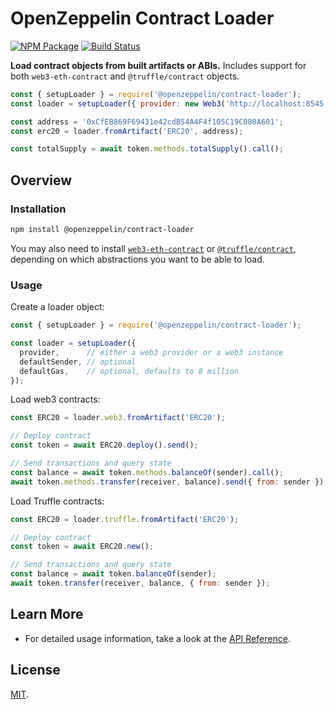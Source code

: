 # OpenZeppelin Contract Loader

[![NPM Package](https://img.shields.io/npm/v/@openzeppelin/contract-loader.svg)](https://www.npmjs.org/package/@openzeppelin/contract-loader)
[![Build Status](https://circleci.com/gh/OpenZeppelin/openzeppelin-contract-loader.svg?style=shield)](https://circleci.com/gh/OpenZeppelin/openzeppelin-contract-loader)

**Load contract objects from built artifacts or ABIs.** Includes support for both `web3-eth-contract` and `@truffle/contract` objects.

```javascript
const { setupLoader } = require('@openzeppelin/contract-loader');
const loader = setupLoader({ provider: new Web3('http://localhost:8545') }).web3;

const address = '0xCfEB869F69431e42cdB54A4F4f105C19C080A601';
const erc20 = loader.fromArtifact('ERC20', address);

const totalSupply = await token.methods.totalSupply().call();
```

## Overview

### Installation

```bash
npm install @openzeppelin/contract-loader
```

You may also need to install [`web3-eth-contract`](https://www.npmjs.com/package/web3-eth-contract) or [`@truffle/contract`](https://www.npmjs.com/package/@truffle/contract), depending on which abstractions you want to be able to load.

### Usage

Create a loader object:

```javascript
const { setupLoader } = require('@openzeppelin/contract-loader');

const loader = setupLoader({
  provider,      // either a web3 provider or a web3 instance
  defaultSender, // optional
  defaultGas,    // optional, defaults to 8 million
});
```

Load web3 contracts:

```javascript
const ERC20 = loader.web3.fromArtifact('ERC20');

// Deploy contract
const token = await ERC20.deploy().send();

// Send transactions and query state
const balance = await token.methods.balanceOf(sender).call();
await token.methods.transfer(receiver, balance).send({ from: sender });

```

Load Truffle contracts:

```javascript
const ERC20 = loader.truffle.fromArtifact('ERC20');

// Deploy contract
const token = await ERC20.new();

// Send transactions and query state
const balance = await token.balanceOf(sender);
await token.transfer(receiver, balance, { from: sender });
```

## Learn More

* For detailed usage information, take a look at the [API Reference](https://docs.openzeppelin.com/contract-loader/api).

## License

[MIT](LICENSE).
